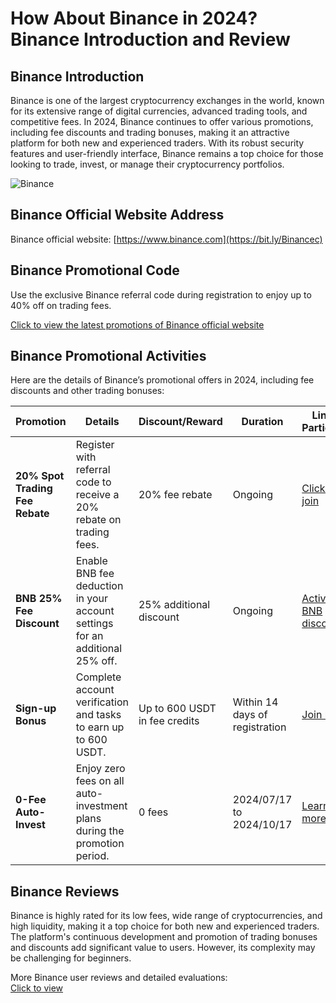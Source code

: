 # How About Binance in 2024? Binance Introduction and Review

## Binance Introduction
Binance is one of the largest cryptocurrency exchanges in the world, known for its extensive range of digital currencies, advanced trading tools, and competitive fees. In 2024, Binance continues to offer various promotions, including fee discounts and trading bonuses, making it an attractive platform for both new and experienced traders. With its robust security features and user-friendly interface, Binance remains a top choice for those looking to trade, invest, or manage their cryptocurrency portfolios.

![Binance](https://github.com/user-attachments/assets/9bb3e355-0c93-4a32-ad5c-c98583dae41f)

## Binance Official Website Address
Binance official website: [https://www.binance.com](https://bit.ly/Binancec)

## Binance Promotional Code
Use the exclusive Binance referral code during registration to enjoy up to 40% off on trading fees.  

[Click to view the latest promotions of Binance official website](https://bit.ly/Binancec)

## Binance Promotional Activities
Here are the details of Binance’s promotional offers in 2024, including fee discounts and other trading bonuses:

| Promotion                     | Details                                                                 | Discount/Reward                   | Duration                            | Link to Participate                                  |
|--------------------------------|-------------------------------------------------------------------------|------------------------------------|--------------------------------------|-----------------------------------------------------|
| **20% Spot Trading Fee Rebate**| Register with referral code to receive a 20% rebate on trading fees. | 20% fee rebate                     | Ongoing                             | [Click to join](https://bit.ly/Binancec)            |
| **BNB 25% Fee Discount**       | Enable BNB fee deduction in your account settings for an additional 25% off. | 25% additional discount            | Ongoing                             | [Activate BNB discount](https://bit.ly/Binancec)    |
| **Sign-up Bonus**              | Complete account verification and tasks to earn up to 600 USDT.           | Up to 600 USDT in fee credits      | Within 14 days of registration      | [Join now](https://bit.ly/Binancec)                 |
| **0-Fee Auto-Invest**          | Enjoy zero fees on all auto-investment plans during the promotion period. | 0 fees                             | 2024/07/17 to 2024/10/17            | [Learn more](https://bit.ly/Binancec)               |

## Binance Reviews
Binance is highly rated for its low fees, wide range of cryptocurrencies, and high liquidity, making it a top choice for both new and experienced traders. The platform's continuous development and promotion of trading bonuses and discounts add significant value to users. However, its complexity may be challenging for beginners. 

More Binance user reviews and detailed evaluations:  
[Click to view](https://bit.ly/Binancec)
